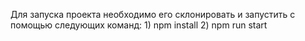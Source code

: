 Для запуска проекта необходимо его склонировать и запустить с помощью следующих команд: 1) npm install 2) npm run start
